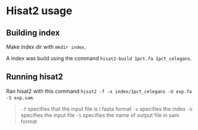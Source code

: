 # Hisat2 usage

## Building index
Make index dir with `mkdir index`.

A index was build using the command `hisat2-build 1pct.fa 1pct_celegans`.

## Running hisat2
Ran hisat2 with this command `hisat2 -f -x index/1pct_celegans -U exp.fa -S exp.sam`.

> `-f` specifies that the input file is i fasta format
> `-x` specifies the index
> `-U` specifies the input file
> `-S` specifies the name of output file in sam format